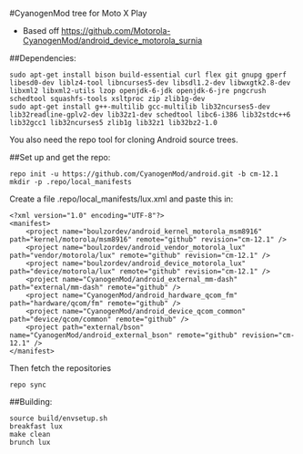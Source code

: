 #CyanogenMod tree for Moto X Play
* Based off https://github.com/Motorola-CyanogenMod/android_device_motorola_surnia

##Dependencies:
````
sudo apt-get install bison build-essential curl flex git gnupg gperf libesd0-dev liblz4-tool libncurses5-dev libsdl1.2-dev libwxgtk2.8-dev libxml2 libxml2-utils lzop openjdk-6-jdk openjdk-6-jre pngcrush schedtool squashfs-tools xsltproc zip zlib1g-dev
sudo apt-get install g++-multilib gcc-multilib lib32ncurses5-dev lib32readline-gplv2-dev lib32z1-dev schedtool libc6-i386 lib32stdc++6 lib32gcc1 lib32ncurses5 zlib1g lib32z1 lib32bz2-1.0
````
You also need the repo tool for cloning Android source trees.

##Set up and get the repo:
````
repo init -u https://github.com/CyanogenMod/android.git -b cm-12.1
mkdir -p .repo/local_manifests
````

Create a file .repo/local_manifests/lux.xml and paste this in:
````
<?xml version="1.0" encoding="UTF-8"?>
<manifest>
    <project name="boulzordev/android_kernel_motorola_msm8916" path="kernel/motorola/msm8916" remote="github" revision="cm-12.1" />
    <project name="boulzordev/android_vendor_motorola_lux" path="vendor/motorola/lux" remote="github" revision="cm-12.1" />
    <project name="boulzordev/android_device_motorola_lux" path="device/motorola/lux" remote="github" revision="cm-12.1" />
    <project name="CyanogenMod/android_external_mm-dash" path="external/mm-dash" remote="github" />
    <project name="CyanogenMod/android_hardware_qcom_fm" path="hardware/qcom/fm" remote="github" />
    <project name="CyanogenMod/android_device_qcom_common" path="device/qcom/common" remote="github" />
    <project path="external/bson" name="CyanogenMod/android_external_bson" remote="github" revision="cm-12.1" />
</manifest>
````

Then fetch the repositories
````
repo sync
````

##Building:
````
source build/envsetup.sh
breakfast lux
make clean
brunch lux
````
